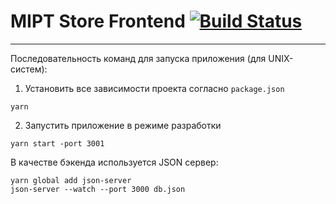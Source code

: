 # MIPT Store Frontend [![Build Status](https://travis-ci.com/SNVC1/devops-2020.svg?token=1eqkPsLFhPaKepysEJyt&branch=master)](https://travis-ci.com/SNVC1/devops-2020)

---
Последовательность команд для запуска приложения (для UNIX-систем):
1. Установить все зависимости проекта согласно `package.json`
```shell script
yarn
```
2. Запустить приложение в режиме разработки
```shell script
yarn start -port 3001
```

В качестве бэкенда используется JSON сервер:
```shell script
yarn global add json-server
json-server --watch --port 3000 db.json
```
